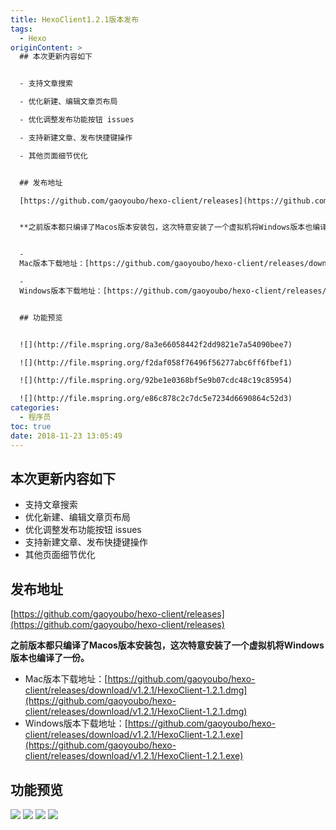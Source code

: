 ```yaml
---
title: HexoClient1.2.1版本发布
tags:
  - Hexo
originContent: >
  ## 本次更新内容如下


  - 支持文章搜索

  - 优化新建、编辑文章页布局

  - 优化调整发布功能按钮 issues

  - 支持新建文章、发布快捷键操作

  - 其他页面细节优化


  ## 发布地址

  [https://github.com/gaoyoubo/hexo-client/releases](https://github.com/gaoyoubo/hexo-client/releases)


  **之前版本都只编译了Macos版本安装包，这次特意安装了一个虚拟机将Windows版本也编译了一份。**


  -
  Mac版本下载地址：[https://github.com/gaoyoubo/hexo-client/releases/download/v1.2.1/HexoClient-1.2.1.dmg](https://github.com/gaoyoubo/hexo-client/releases/download/v1.2.1/HexoClient-1.2.1.dmg)

  -
  Windows版本下载地址：[https://github.com/gaoyoubo/hexo-client/releases/download/v1.2.1/HexoClient-1.2.1.exe](https://github.com/gaoyoubo/hexo-client/releases/download/v1.2.1/HexoClient-1.2.1.exe)


  ## 功能预览


  ![](http://file.mspring.org/8a3e66058442f2dd9821e7a54090bee7)

  ![](http://file.mspring.org/f2daf058f76496f56277abc6ff6fbef1)

  ![](http://file.mspring.org/92be1e0368bf5e9b07cdc48c19c85954)

  ![](http://file.mspring.org/e86c878c2c7dc5e7234d6690864c52d3)
categories:
  - 程序员
toc: true
date: 2018-11-23 13:05:49
---
```


## 本次更新内容如下

- 支持文章搜索
- 优化新建、编辑文章页布局
- 优化调整发布功能按钮 issues
- 支持新建文章、发布快捷键操作
- 其他页面细节优化

## 发布地址
[https://github.com/gaoyoubo/hexo-client/releases](https://github.com/gaoyoubo/hexo-client/releases)

**之前版本都只编译了Macos版本安装包，这次特意安装了一个虚拟机将Windows版本也编译了一份。**

- Mac版本下载地址：[https://github.com/gaoyoubo/hexo-client/releases/download/v1.2.1/HexoClient-1.2.1.dmg](https://github.com/gaoyoubo/hexo-client/releases/download/v1.2.1/HexoClient-1.2.1.dmg)
- Windows版本下载地址：[https://github.com/gaoyoubo/hexo-client/releases/download/v1.2.1/HexoClient-1.2.1.exe](https://github.com/gaoyoubo/hexo-client/releases/download/v1.2.1/HexoClient-1.2.1.exe)

## 功能预览

![](http://file.mspring.org/8a3e66058442f2dd9821e7a54090bee7)
![](http://file.mspring.org/f2daf058f76496f56277abc6ff6fbef1)
![](http://file.mspring.org/92be1e0368bf5e9b07cdc48c19c85954)
![](http://file.mspring.org/e86c878c2c7dc5e7234d6690864c52d3)
